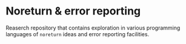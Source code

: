 # Noreturn & error reporting

Reaserch repository that contains exploration in various programming languages of `noreturn` ideas and error reporting facilities.
